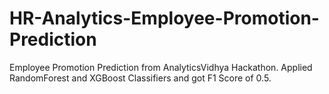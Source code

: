 # HR-Analytics-Employee-Promotion-Prediction
Employee Promotion Prediction from AnalyticsVidhya Hackathon. Applied RandomForest and XGBoost Classifiers and got F1 Score of 0.5.
